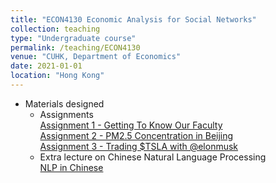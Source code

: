 ```yaml
---
title: "ECON4130 Economic Analysis for Social Networks"
collection: teaching
type: "Undergraduate course"
permalink: /teaching/ECON4130
venue: "CUHK, Department of Economics"
date: 2021-01-01
location: "Hong Kong"
---
```


* Materials designed
  - Assignments <br>
    [Assignment 1 - Getting To Know Our Faculty](/files/CUHK_assignments/ECON4130_Assignment1.html) <br>
    [Assignment 2 - PM2.5 Concentration in Beijing](/files/CUHK_assignments/ECON4130_Assignment2.html) <br>
    [Assignment 3 - Trading $TSLA with @elonmusk](/files/CUHK_assignments/ECON4130_Assignment3.html) <br>
  - Extra lecture on Chinese Natural Language Processing <br>
    [NLP in Chinese](/files/CUHK_assignments/ECON4130_NLP_in_Chinese.html)

